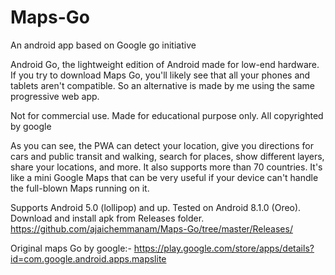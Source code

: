# Maps-Go
An android app based on Google go initiative

Android Go, the lightweight edition of Android made for low-end hardware. If you try to download Maps Go, you'll likely see that all your phones and tablets aren't compatible. 
So an alternative is made by me using the same progressive web app. 

Not for commercial use. Made for educational purpose only. All copyrighted by google

As you can see, the PWA can detect your location, give you directions for cars and public transit and walking, search for places, show different layers, share your locations, and more. 
It also supports more than 70 countries. It's like a mini Google Maps that can be very useful if your device can't handle the full-blown Maps running on it.

Supports Android 5.0 (lollipop) and up. Tested on Android 8.1.0 (Oreo). Download and install apk from Releases folder.
https://github.com/ajaichemmanam/Maps-Go/tree/master/Releases/

Original maps Go by google:-
https://play.google.com/store/apps/details?id=com.google.android.apps.mapslite